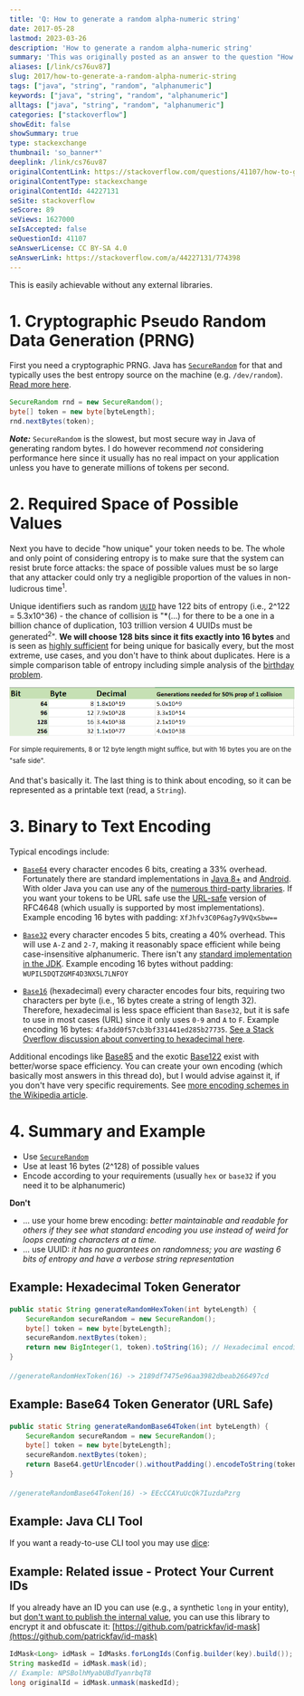 ```yaml
---
title: 'Q: How to generate a random alpha-numeric string'
date: 2017-05-28
lastmod: 2023-03-26
description: 'How to generate a random alpha-numeric string'
summary: 'This was originally posted as an answer to the question "How to generate a random alpha-numeric string" on stackoverflow.com.'
aliases: [/link/cs76uv87]
slug: 2017/how-to-generate-a-random-alpha-numeric-string
tags: ["java", "string", "random", "alphanumeric"]
keywords: ["java", "string", "random", "alphanumeric"]
alltags: ["java", "string", "random", "alphanumeric"]
categories: ["stackoverflow"]
showEdit: false
showSummary: true
type: stackexchange
thumbnail: 'so_banner*'
deeplink: /link/cs76uv87
originalContentLink: https://stackoverflow.com/questions/41107/how-to-generate-a-random-alpha-numeric-string
originalContentType: stackexchange
originalContentId: 44227131
seSite: stackoverflow
seScore: 89
seViews: 1627000
seIsAccepted: false
seQuestionId: 41107
seAnswerLicense: CC BY-SA 4.0
seAnswerLink: https://stackoverflow.com/a/44227131/774398
---
```

This is easily achievable without any external libraries.

1\. Cryptographic Pseudo Random Data Generation (PRNG)
======================================================

First you need a cryptographic PRNG. Java has [`SecureRandom`](https://docs.oracle.com/javase/8/docs/api/java/security/SecureRandom.html) for that and typically uses the best entropy source on the machine (e.g. `/dev/random`). [Read more here](https://tersesystems.com/2015/12/17/the-right-way-to-use-securerandom/).

```java
SecureRandom rnd = new SecureRandom();
byte[] token = new byte[byteLength];
rnd.nextBytes(token);

```

_**Note:**_ `SecureRandom` is the slowest, but most secure way in Java of generating random bytes. I do however recommend _not_ considering performance here since it usually has no real impact on your application unless you have to generate millions of tokens per second.

2\. Required Space of Possible Values
=====================================

Next you have to decide "how unique" your token needs to be. The whole and only point of considering entropy is to make sure that the system can resist brute force attacks: the space of possible values must be so large that any attacker could only try a negligible proportion of the values in non-ludicrous time<sup>1</sup>.

Unique identifiers such as random [`UUID`](https://en.wikipedia.org/wiki/Universally_unique_identifier) have 122 bits of entropy (i.e., 2^122 = 5.3x10^36) - the chance of collision is "\*(...) for there to be a one in a billion chance of duplication, 103 trillion version 4 UUIDs must be generated<sup>2</sup>". **We will choose 128 bits since it fits exactly into 16 bytes** and is seen as [highly sufficient](https://security.stackexchange.com/questions/6141/amount-of-simple-operations-that-is-safely-out-of-reach-for-all-humanity/6149#6149) for being unique for basically every, but the most extreme, use cases, and you don't have to think about duplicates. Here is a simple comparison table of entropy including simple analysis of the [birthday problem](https://en.wikipedia.org/wiki/Birthday_problem).

[![Comparison of token sizes](img_9660598e25b73e00.png)](img_9660598e25b73e00.png)

<sup>For simple requirements, 8 or 12 byte length might suffice, but with 16 bytes you are on the "safe side".</sup>

And that's basically it. The last thing is to think about encoding, so it can be represented as a printable text (read, a `String`).

3\. Binary to Text Encoding
===========================

Typical encodings include:

*   [`Base64`](https://en.wikipedia.org/wiki/Base64) every character encodes 6 bits, creating a 33% overhead. Fortunately there are standard implementations in [Java 8+](https://docs.oracle.com/javase/8/docs/api/java/util/Base64.html) and [Android](https://developer.android.com/reference/android/util/Base64.html). With older Java you can use any of the [numerous third-party libraries](https://stackoverflow.com/questions/13109588/base64-encoding-in-java). If you want your tokens to be URL safe use the [URL-safe](https://en.wikipedia.org/wiki/Base64#URL_applications) version of RFC4648 (which usually is supported by most implementations). Example encoding 16 bytes with padding: `XfJhfv3C0P6ag7y9VQxSbw==`
    
*   [`Base32`](https://en.wikipedia.org/wiki/Base32) every character encodes 5 bits, creating a 40% overhead. This will use `A-Z` and `2-7`, making it reasonably space efficient while being case-insensitive alphanumeric. There isn't any [standard implementation in the JDK](https://stackoverflow.com/questions/21515479/encode-string-to-base32-string-in-java). Example encoding 16 bytes without padding: `WUPIL5DQTZGMF4D3NX5L7LNFOY`
    
*   [`Base16`](https://en.wikipedia.org/wiki/Hexadecimal) (hexadecimal) every character encodes four bits, requiring two characters per byte (i.e., 16 bytes create a string of length 32). Therefore, hexadecimal is less space efficient than `Base32`, but it is safe to use in most cases (URL) since it only uses `0-9` and `A` to `F`. Example encoding 16 bytes: `4fa3dd0f57cb3bf331441ed285b27735`. [See a Stack Overflow discussion about converting to hexadecimal here](https://stackoverflow.com/a/58118078/774398).
    

Additional encodings like [Base85](https://en.wikipedia.org/wiki/Ascii85#RFC_1924_version) and the exotic [Base122](http://blog.kevinalbs.com/base122) exist with better/worse space efficiency. You can create your own encoding (which basically most answers in this thread do), but I would advise against it, if you don't have very specific requirements. See [more encoding schemes in the Wikipedia article](https://en.wikipedia.org/wiki/Binary-to-text_encoding).

4\. Summary and Example
=======================

*   Use [`SecureRandom`](https://docs.oracle.com/javase/8/docs/api/java/security/SecureRandom.html)
*   Use at least 16 bytes (2^128) of possible values
*   Encode according to your requirements (usually `hex` or `base32` if you need it to be alphanumeric)

**Don't**

*   ... use your home brew encoding: _better maintainable and readable for others if they see what standard encoding you use instead of weird _for_ loops creating characters at a time._
*   ... use UUID: _it has no guarantees on randomness; you are wasting 6 bits of entropy and have a verbose string representation_

Example: Hexadecimal Token Generator
------------------------------------

```java
public static String generateRandomHexToken(int byteLength) {
    SecureRandom secureRandom = new SecureRandom();
    byte[] token = new byte[byteLength];
    secureRandom.nextBytes(token);
    return new BigInteger(1, token).toString(16); // Hexadecimal encoding
}

//generateRandomHexToken(16) -> 2189df7475e96aa3982dbeab266497cd

```

Example: Base64 Token Generator (URL Safe)
------------------------------------------

```java
public static String generateRandomBase64Token(int byteLength) {
    SecureRandom secureRandom = new SecureRandom();
    byte[] token = new byte[byteLength];
    secureRandom.nextBytes(token);
    return Base64.getUrlEncoder().withoutPadding().encodeToString(token); //base64 encoding
}

//generateRandomBase64Token(16) -> EEcCCAYuUcQk7IuzdaPzrg

```

Example: Java CLI Tool
----------------------

If you want a ready-to-use CLI tool you may use [dice](https://github.com/patrickfav/dice):

Example: Related issue - Protect Your Current IDs
-------------------------------------------------

If you already have an ID you can use (e.g., a synthetic `long` in your entity), but [don't want to publish the internal value](https://medium.com/@patrickfav/a-better-way-to-protect-your-database-ids-a33fa9867552), you can use this library to encrypt it and obfuscate it: [https://github.com/patrickfav/id-mask](https://github.com/patrickfav/id-mask)

```java
IdMask<Long> idMask = IdMasks.forLongIds(Config.builder(key).build());
String maskedId = idMask.mask(id);
// Example: NPSBolhMyabUBdTyanrbqT8
long originalId = idMask.unmask(maskedId);

```